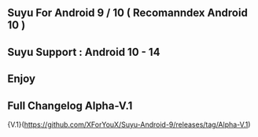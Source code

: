 ## Suyu For Android 9 / 10 ( Recomanndex Android 10 )
## Suyu Support : Android 10 - 14
## Enjoy 

## Full Changelog Alpha-V.1 ##
{V.1}(https://github.com/XForYouX/Suyu-Android-9/releases/tag/Alpha-V.1)

